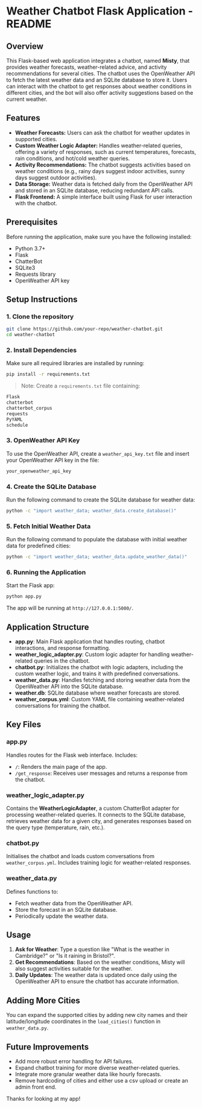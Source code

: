 # Weather Chatbot Flask Application - README

## Overview

This Flask-based web application integrates a chatbot, named **Misty**, that provides weather forecasts, weather-related advice, and activity recommendations for several cities. 
The chatbot uses the OpenWeather API to fetch the latest weather data and an SQLite database to store it. Users can interact with the chatbot to get responses about weather conditions in different cities,
and the bot will also offer activity suggestions based on the current weather.

## Features

- **Weather Forecasts:** Users can ask the chatbot for weather updates in supported cities.
- **Custom Weather Logic Adapter:** Handles weather-related queries, offering a variety of responses, such as current temperatures, forecasts, rain conditions, and hot/cold weather queries.
- **Activity Recommendations:** The chatbot suggests activities based on weather conditions (e.g., rainy days suggest indoor activities, sunny days suggest outdoor activities).
- **Data Storage:** Weather data is fetched daily from the OpenWeather API and stored in an SQLite database, reducing redundant API calls.
- **Flask Frontend:** A simple interface built using Flask for user interaction with the chatbot.

## Prerequisites

Before running the application, make sure you have the following installed:

- Python 3.7+
- Flask
- ChatterBot
- SQLite3
- Requests library
- OpenWeather API key

## Setup Instructions

### 1. Clone the repository
```bash
git clone https://github.com/your-repo/weather-chatbot.git
cd weather-chatbot
```

### 2. Install Dependencies
Make sure all required libraries are installed by running:
```bash
pip install -r requirements.txt
```
> Note: Create a `requirements.txt` file containing:
```txt
Flask
chatterbot
chatterbot_corpus
requests
PyYAML
schedule
```

### 3. OpenWeather API Key
To use the OpenWeather API, create a `weather_api_key.txt` file and insert your OpenWeather API key in the file:
```txt
your_openweather_api_key
```

### 4. Create the SQLite Database
Run the following command to create the SQLite database for weather data:
```bash
python -c "import weather_data; weather_data.create_database()"
```

### 5. Fetch Initial Weather Data
Run the following command to populate the database with initial weather data for predefined cities:
```bash
python -c "import weather_data; weather_data.update_weather_data()"
```

### 6. Running the Application
Start the Flask app:
```bash
python app.py
```
The app will be running at `http://127.0.0.1:5000/`.

## Application Structure

- **app.py**: Main Flask application that handles routing, chatbot interactions, and response formatting.
- **weather_logic_adapter.py**: Custom logic adapter for handling weather-related queries in the chatbot.
- **chatbot.py**: Initializes the chatbot with logic adapters, including the custom weather logic, and trains it with predefined conversations.
- **weather_data.py**: Handles fetching and storing weather data from the OpenWeather API into the SQLite database.
- **weather.db**: SQLite database where weather forecasts are stored.
- **weather_corpus.yml**: Custom YAML file containing weather-related conversations for training the chatbot.

## Key Files

### app.py
Handles routes for the Flask web interface. Includes:
- `/`: Renders the main page of the app.
- `/get_response`: Receives user messages and returns a response from the chatbot.

### weather_logic_adapter.py
Contains the **WeatherLogicAdapter**, a custom ChatterBot adapter for processing weather-related queries. It connects to the SQLite database, retrieves weather data for a given city, and generates responses based on the query type (temperature, rain, etc.).

### chatbot.py
Initialises the chatbot and loads custom conversations from `weather_corpus.yml`. Includes training logic for weather-related responses.

### weather_data.py
Defines functions to:
- Fetch weather data from the OpenWeather API.
- Store the forecast in an SQLite database.
- Periodically update the weather data.

## Usage

1. **Ask for Weather**: Type a question like "What is the weather in Cambridge?" or "Is it raining in Bristol?".
2. **Get Recommendations**: Based on the weather conditions, Misty will also suggest activities suitable for the weather.
3. **Daily Updates**: The weather data is updated once daily using the OpenWeather API to ensure the chatbot has accurate information.

## Adding More Cities
You can expand the supported cities by adding new city names and their latitude/longitude coordinates in the `load_cities()` function in `weather_data.py`.

## Future Improvements
- Add more robust error handling for API failures.
- Expand chatbot training for more diverse weather-related queries.
- Integrate more granular weather data like hourly forecasts.
- Remove hardcoding of cities and either use a csv upload or create an admin front end.

Thanks for looking at my app!
